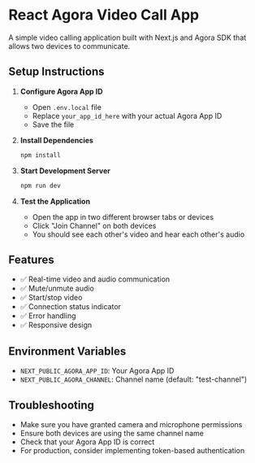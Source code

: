 # React Agora Video Call App

A simple video calling application built with Next.js and Agora SDK that allows two devices to communicate.

## Setup Instructions

1. **Configure Agora App ID**

   - Open `.env.local` file
   - Replace `your_app_id_here` with your actual Agora App ID
   - Save the file

2. **Install Dependencies**

   ```bash
   npm install
   ```

3. **Start Development Server**

   ```bash
   npm run dev
   ```

4. **Test the Application**
   - Open the app in two different browser tabs or devices
   - Click "Join Channel" on both devices
   - You should see each other's video and hear each other's audio

## Features

- ✅ Real-time video and audio communication
- ✅ Mute/unmute audio
- ✅ Start/stop video
- ✅ Connection status indicator
- ✅ Error handling
- ✅ Responsive design

## Environment Variables

- `NEXT_PUBLIC_AGORA_APP_ID`: Your Agora App ID
- `NEXT_PUBLIC_AGORA_CHANNEL`: Channel name (default: "test-channel")

## Troubleshooting

- Make sure you have granted camera and microphone permissions
- Ensure both devices are using the same channel name
- Check that your Agora App ID is correct
- For production, consider implementing token-based authentication
